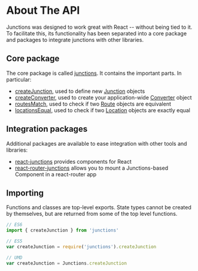 # About The API

Junctions was designed to work great with React -- without being tied to it. To facilitate this, its functionality has been separated into a core package and packages to integrate junctions with other libraries.

## Core package

The core package is called [junctions](https://github.com/jamesknelson/react). It contains the important parts. In particular:

- [createJunction](/api/junctions/createJunction.md), used to define new [Junction](/api/junctions/Junction.md) objects
- [createConverter](/api/junctions/createConverter.md), used to create your application-wide [Converter](/api/junctions/Converter.md) object
- [routesMatch](/api/junctions/routesMatch.md), used to check if two [Route](/api/junctions/Route.md) objects are equivalent
- [locationsEqual](/api/junctions/locationsEqual.md), used to check if two [Location](/api/junctions/Location.md) objects are exactly equal

## Integration packages

Additional packages are available to ease integration with other tools and libraries:

- [react-junctions](https://github.com/jamesknelson/react-junctions) provides components for React
- [react-router-junctions](https://github.com/jamesknelson/react-router-junctions) allows you to mount a Junctions-based Component in a react-router app

## Importing

Functions and classes are top-level exports. State types cannot be created by themselves, but are returned from some of the top level functions.

```js
// ES6
import { createJunction } from 'junctions'

// ES5
var createJunction = require('junctions').createJunction

// UMD
var createJunction = Junctions.createJunction
```

